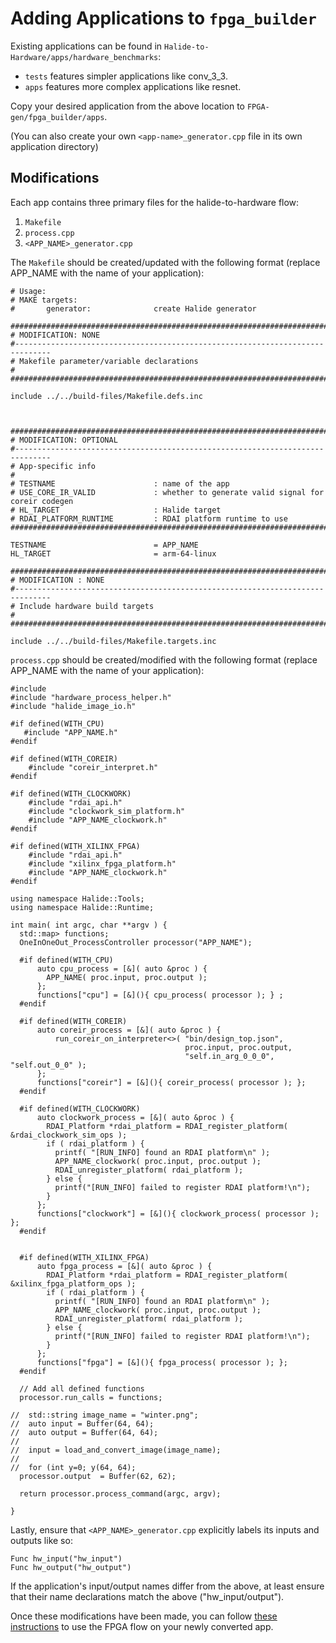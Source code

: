 # Adding Applications to `fpga_builder`
Existing applications can be found in `Halide-to-Hardware/apps/hardware_benchmarks`:
- `tests` features simpler applications like conv_3_3.
- `apps` features more complex applications like resnet.

Copy your desired application from the above location to `FPGA-gen/fpga_builder/apps`. 

(You can also create your own `<app-name>_generator.cpp` file in its own application directory)

## Modifications
Each app contains three primary files for the halide-to-hardware flow:
  1. `Makefile`
  2. `process.cpp`
  3. `<APP_NAME>_generator.cpp` 

The `Makefile` should be created/updated with the following format (replace APP_NAME with the name of your application):
<pre><code># Usage:
# MAKE targets:
#       generator:              create Halide generator

###############################################################################
# MODIFICATION: NONE
#------------------------------------------------------------------------------
# Makefile parameter/variable declarations
#
###############################################################################

include ../../build-files/Makefile.defs.inc



###############################################################################
# MODIFICATION: OPTIONAL
#------------------------------------------------------------------------------
# App-specific info
#
# TESTNAME                      : name of the app
# USE_CORE_IR_VALID             : whether to generate valid signal for coreir codegen
# HL_TARGET                     : Halide target
# RDAI_PLATFORM_RUNTIME         : RDAI platform runtime to use 
###############################################################################

TESTNAME                        = APP_NAME
HL_TARGET                       = arm-64-linux

###############################################################################
# MODIFICATION : NONE
#------------------------------------------------------------------------------
# Include hardware build targets
#
###############################################################################

include ../../build-files/Makefile.targets.inc</code></pre>

`process.cpp` should be created/modified with the following format (replace APP_NAME with the name of your application):
<pre><code>#include <cstdio>
#include "hardware_process_helper.h"
#include "halide_image_io.h"

#if defined(WITH_CPU)
   #include "APP_NAME.h"
#endif

#if defined(WITH_COREIR)
    #include "coreir_interpret.h"
#endif

#if defined(WITH_CLOCKWORK)
    #include "rdai_api.h"
    #include "clockwork_sim_platform.h"
    #include "APP_NAME_clockwork.h"
#endif

#if defined(WITH_XILINX_FPGA)
    #include "rdai_api.h"
    #include "xilinx_fpga_platform.h"
    #include "APP_NAME_clockwork.h"
#endif

using namespace Halide::Tools;
using namespace Halide::Runtime;

int main( int argc, char **argv ) {
  std::map<std::string, std::function<void()>> functions;
  OneInOneOut_ProcessController<uint8_t> processor("APP_NAME");

  #if defined(WITH_CPU)
      auto cpu_process = [&]( auto &proc ) {
        APP_NAME( proc.input, proc.output );
      };
      functions["cpu"] = [&](){ cpu_process( processor ); } ;
  #endif
  
  #if defined(WITH_COREIR)
      auto coreir_process = [&]( auto &proc ) {
          run_coreir_on_interpreter<>( "bin/design_top.json",
                                       proc.input, proc.output,
                                       "self.in_arg_0_0_0", "self.out_0_0" );
      };
      functions["coreir"] = [&](){ coreir_process( processor ); };
  #endif
  
  #if defined(WITH_CLOCKWORK)
      auto clockwork_process = [&]( auto &proc ) {
        RDAI_Platform *rdai_platform = RDAI_register_platform( &rdai_clockwork_sim_ops );
        if ( rdai_platform ) {
          printf( "[RUN_INFO] found an RDAI platform\n" );
          APP_NAME_clockwork( proc.input, proc.output );
          RDAI_unregister_platform( rdai_platform );
        } else {
          printf("[RUN_INFO] failed to register RDAI platform!\n");
        }
      };
      functions["clockwork"] = [&](){ clockwork_process( processor ); };
  #endif


  #if defined(WITH_XILINX_FPGA)
      auto fpga_process = [&]( auto &proc ) {
        RDAI_Platform *rdai_platform = RDAI_register_platform( &xilinx_fpga_platform_ops );
        if ( rdai_platform ) {
          printf( "[RUN_INFO] found an RDAI platform\n" );
          APP_NAME_clockwork( proc.input, proc.output );
          RDAI_unregister_platform( rdai_platform );
        } else {
          printf("[RUN_INFO] failed to register RDAI platform!\n");
        }
      };
      functions["fpga"] = [&](){ fpga_process( processor ); };
  #endif

  // Add all defined functions
  processor.run_calls = functions;

//  std::string image_name = "winter.png";
//  auto input = Buffer<uint8_t>(64, 64);
//  auto output = Buffer<uint8_t>(64, 64);
//  
//  input = load_and_convert_image(image_name);
//  
//  for (int y=0; y<input.height(); ++y) {
//    for (int x=0; x<input.width(); ++x) {
//      output(x, y) = input(x, y, 0);
//    }
//  }
//  
//  convert_and_save_image(output, image_name);

  processor.input   = Buffer<uint8_t>(64, 64);
  processor.output  = Buffer<uint8_t>(62, 62);
  
  return processor.process_command(argc, argv);
  
}</code></pre>

Lastly, ensure that `<APP_NAME>_generator.cpp` explicitly labels its inputs and outputs like so:
<pre><code>Func hw_input("hw_input")
Func hw_output("hw_output")</code></pre>
If the application's input/output names differ from the above, at least ensure that their name declarations match the above ("hw_input/output").

Once these modifications have been made, you can follow [these instructions](README.md) to use the FPGA flow on your newly converted app.
